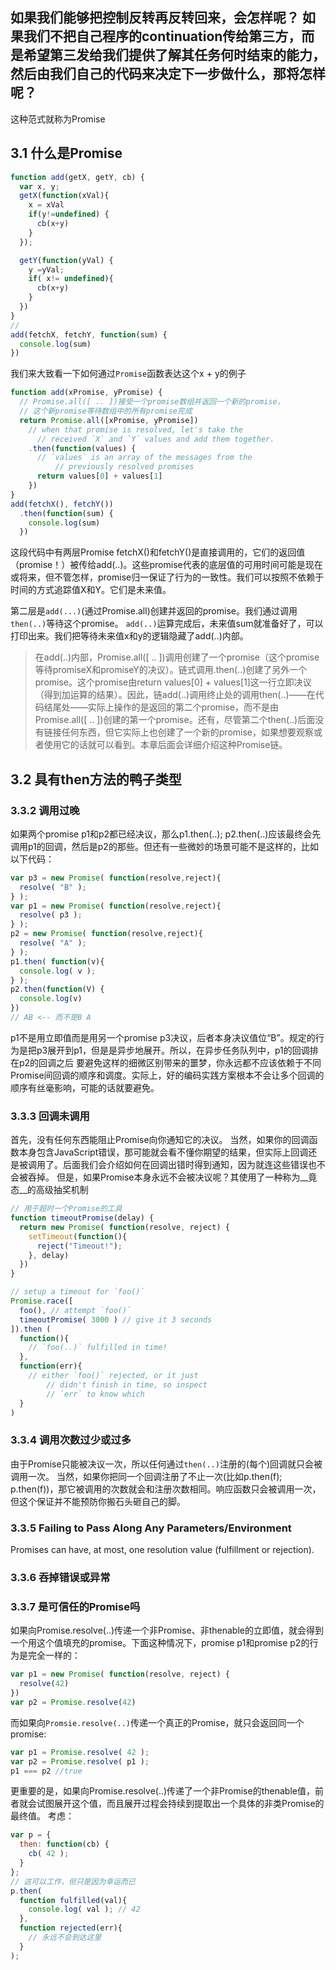 如果我们能够把控制反转再反转回来，会怎样呢？
如果我们不把自己程序的continuation传给第三方，而是希望第三发给我们提供了解其任务何时结束的能力，然后由我们自己的代码来决定下一步做什么，那将怎样呢？
----
这种范式就称为Promise
## 3.1 什么是Promise
```js
function add(getX, getY, cb) {
  var x, y;
  getX(function(xVal){
    x = xVal
    if(y!=undefined) {
      cb(x+y)
    }
  });

  getY(function(yVal) {
    y =yVal;
    if( x!= undefined){
      cb(x+y)
    }
  })
}
//
add(fetchX, fetchY, function(sum) {
  console.log(sum)
})
```
我们来大致看一下如何通过`Promise`函数表达这个x + y的例子
```js
function add(xPromise, yPromise) {
  // Promise.all([ .. ])接受一个promise数组并返回一个新的promise，
  // 这个新promise等待数组中的所有promise完成
  return Promise.all([xPromise, yPromise])
    // when that promise is resolved, let's take the
	  // received `X` and `Y` values and add them together.
    .then(function(values) {
      // `values` is an array of the messages from the
		  // previously resolved promises
      return values[0] + values[1]
    })
}
add(fetchX(), fetchY())
  .then(function(sum) {
    console.log(sum)
  })
```
这段代码中有两层Promise
fetchX()和fetchY()是直接调用的，它们的返回值（promise！）被传给add(..)。这些promise代表的底层值的可用时间可能是现在或将来，但不管怎样，promise归一保证了行为的一致性。我们可以按照不依赖于时间的方式追踪值X和Y。它们是未来值。

第二层是`add(...)`(通过Promise.all)创建并返回的promise。我们通过调用`then(..)`等待这个promise。 `add(..)`运算完成后，未来值sum就准备好了，可以打印出来。我们把等待未来值x和y的逻辑隐藏了add(..)内部。
> 在add(..)内部，Promise.all([ .. ])调用创建了一个promise（这个promise等待promiseX和promiseY的决议）。链式调用.then(..)创建了另外一个promise。这个promise由return values[0] + values[1]这一行立即决议（得到加运算的结果）。因此，链add(..)调用终止处的调用then(..)——在代码结尾处——实际上操作的是返回的第二个promise，而不是由Promise.all([ .. ])创建的第一个promise。还有，尽管第二个then(..)后面没有链接任何东西，但它实际上也创建了一个新的promise，如果想要观察或者使用它的话就可以看到。本章后面会详细介绍这种Promise链。

## 3.2 具有then方法的鸭子类型

### 3.3.2 调用过晚
如果两个promise p1和p2都已经决议，那么p1.then(..); p2.then(..)应该最终会先调用p1的回调，然后是p2的那些。但还有一些微妙的场景可能不是这样的，比如以下代码：
```js
var p3 = new Promise( function(resolve,reject){
  resolve( "B" );
} );
var p1 = new Promise( function(resolve,reject){
  resolve( p3 );
} );
p2 = new Promise( function(resolve,reject){
  resolve( "A" );
} );
p1.then( function(v){
  console.log( v );
} );
p2.then(function(V) {
  console.log(v)
})
// AB <-- 而不是B A
```
p1不是用立即值而是用另一个promise p3决议，后者本身决议值位“B”。规定的行为是把p3展开到p1，但是是异步地展开。所以，在异步任务队列中，p1的回调排在p2的回调之后
要避免这样的细微区别带来的噩梦，你永远都不应该依赖于不同Promise间回调的顺序和调度。实际上，好的编码实践方案根本不会让多个回调的顺序有丝毫影响，可能的话就要避免。

### 3.3.3 回调未调用

首先，没有任何东西能阻止Promise向你通知它的决议。
当然，如果你的回调函数本身包含JavaScript错误，那可能就会看不懂你期望的结果，但实际上回调还是被调用了。后面我们会介绍如何在回调出错时得到通知，因为就连这些错误也不会被吞掉。
但是，如果Promise本身永远不会被决议呢？其使用了一种称为__竟态__的高级抽奖机制
```js
// 用于超时一个Promise的工具
function timeoutPromise(delay) {
  return new Promise( function(resolve, reject) {
    setTimeout(function(){
      reject("Timeout!");
    }, delay)
  }) 
}

// setup a timeout for `foo()`
Promise.race([
  foo(), // attempt `foo()`
  timeoutPromise( 3000 ) // give it 3 seconds
]).then (
  function(){
    // `foo(..)` fulfilled in time!
  },
  function(err){
    // either `foo()` rejected, or it just
		// didn't finish in time, so inspect
		// `err` to know which
  }
)
````

### 3.3.4 调用次数过少或过多

由于Promise只能被决议一次，所以任何通过`then(..)`注册的(每个)回调就只会被调用一次。
当然，如果你把同一个回调注册了不止一次(比如p.then(f); p.then(f))，那它被调用的次数就会和注册次数相同。响应函数只会被调用一次，但这个保证并不能预防你搬石头砸自己的脚。

### 3.3.5 Failing to Pass Along Any Parameters/Environment

Promises can have, at most, one resolution value (fulfillment or rejection).

### 3.3.6 吞掉错误或异常
### 3.3.7 是可信任的Promise吗

如果向Promise.resolve(..)传递一个非Promise、非thenable的立即值，就会得到一个用这个值填充的promise。下面这种情况下，promise p1和promise p2的行为是完全一样的：

```js
var p1 = new Promise( function(resolve, reject) {
  resolve(42)
})
var p2 = Promise.resolve(42)
```
而如果向`Promsie.resolve(..)`传递一个真正的Promise，就只会返回同一个promise:
```js
var p1 = Promise.resolve( 42 );
var p2 = Promise.resolve( p1 );
p1 === p2 //true
```
更重要的是，如果向Promise.resolve(..)传递了一个非Promise的thenable值，前者就会试图展开这个值，而且展开过程会持续到提取出一个具体的非类Promise的最终值。
考虑：
```js
var p = {
  then: function(cb) {
    cb( 42 );
  }
};
// 这可以工作，但只是因为幸运而已
p.then(
  function fulfilled(val){
    console.log( val ); // 42
  },
  function rejected(err){
    // 永远不会到达这里
  }
);

```